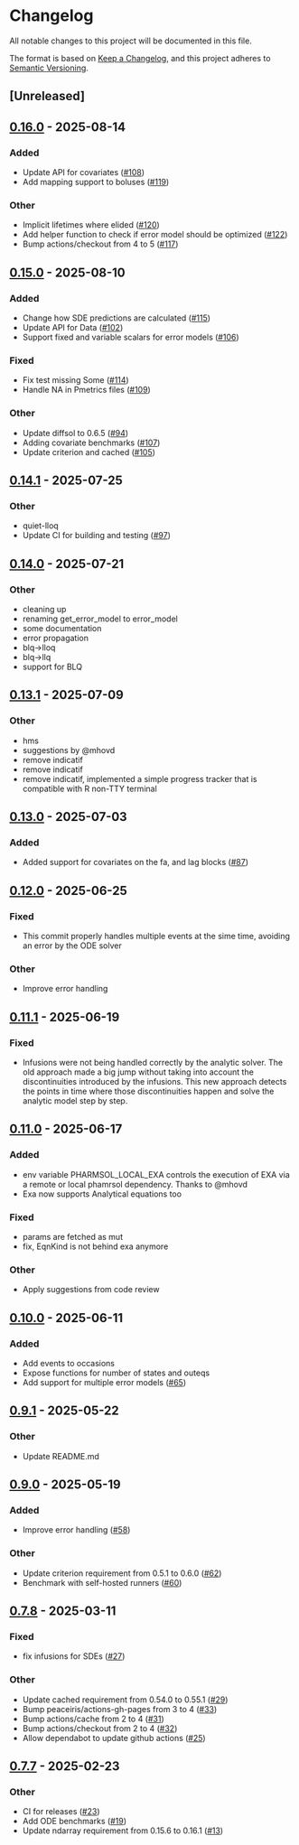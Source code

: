 # Changelog

All notable changes to this project will be documented in this file.

The format is based on [Keep a Changelog](https://keepachangelog.com/en/1.0.0/),
and this project adheres to [Semantic Versioning](https://semver.org/spec/v2.0.0.html).

## [Unreleased]

## [0.16.0](https://github.com/LAPKB/pharmsol/compare/v0.15.0...v0.16.0) - 2025-08-14

### Added

- Update API for covariates ([#108](https://github.com/LAPKB/pharmsol/pull/108))
- Add mapping support to boluses ([#119](https://github.com/LAPKB/pharmsol/pull/119))

### Other

- Implicit lifetimes where elided ([#120](https://github.com/LAPKB/pharmsol/pull/120))
- Add helper function to check if error model should be optimized ([#122](https://github.com/LAPKB/pharmsol/pull/122))
- Bump actions/checkout from 4 to 5 ([#117](https://github.com/LAPKB/pharmsol/pull/117))

## [0.15.0](https://github.com/LAPKB/pharmsol/compare/v0.14.1...v0.14.2) - 2025-08-10

### Added

- Change how SDE predictions are calculated ([#115](https://github.com/LAPKB/pharmsol/pull/115))
- Update API for Data ([#102](https://github.com/LAPKB/pharmsol/pull/102))
- Support fixed and variable scalars for error models ([#106](https://github.com/LAPKB/pharmsol/pull/106))

### Fixed

- Fix test missing Some ([#114](https://github.com/LAPKB/pharmsol/pull/114))
- Handle NA in Pmetrics files ([#109](https://github.com/LAPKB/pharmsol/pull/109))

### Other

- Update diffsol to 0.6.5 ([#94](https://github.com/LAPKB/pharmsol/pull/94))
- Adding covariate benchmarks ([#107](https://github.com/LAPKB/pharmsol/pull/107))
- Update criterion and cached ([#105](https://github.com/LAPKB/pharmsol/pull/105))

## [0.14.1](https://github.com/LAPKB/pharmsol/compare/v0.14.0...v0.14.1) - 2025-07-25

### Other

- quiet-lloq
- Update CI for building and testing ([#97](https://github.com/LAPKB/pharmsol/pull/97))

## [0.14.0](https://github.com/LAPKB/pharmsol/compare/v0.13.1...v0.14.0) - 2025-07-21

### Other

- cleaning up
- renaming get_error_model to error_model
- some documentation
- error propagation
- blq->lloq
- blq->llq
- support for BLQ

## [0.13.1](https://github.com/LAPKB/pharmsol/compare/v0.13.0...v0.13.1) - 2025-07-09

### Other

- hms
- suggestions by @mhovd
- remove indicatif
- remove indicatif
- remove indicatif, implemented a simple progress tracker that is compatible with R non-TTY terminal

## [0.13.0](https://github.com/LAPKB/pharmsol/compare/v0.12.0...v0.13.0) - 2025-07-03

### Added

- Added support for covariates on the fa, and lag blocks ([#87](https://github.com/LAPKB/pharmsol/pull/87))

## [0.12.0](https://github.com/LAPKB/pharmsol/compare/v0.11.1...v0.12.0) - 2025-06-25

### Fixed

- This commit properly handles multiple events at the sime time, avoiding an error by the ODE solver

### Other

- Improve error handling

## [0.11.1](https://github.com/LAPKB/pharmsol/compare/v0.11.0...v0.11.1) - 2025-06-19

### Fixed

- Infusions were not being handled correctly by the analytic solver. The old approach made a big jump without taking into account the discontinuities introduced by the infusions. This new approach detects the points in time where those discontinuities happen and solve the analytic model step by step.

## [0.11.0](https://github.com/LAPKB/pharmsol/compare/v0.10.0...v0.11.0) - 2025-06-17

### Added

- env variable PHARMSOL_LOCAL_EXA controls the execution of EXA via a remote or local phamrsol dependency. Thanks to @mhovd
- Exa now supports Analytical equations too

### Fixed

- params are fetched as mut
- fix, EqnKind is not behind exa anymore

### Other

- Apply suggestions from code review

## [0.10.0](https://github.com/LAPKB/pharmsol/compare/v0.9.1...v0.10.0) - 2025-06-11

### Added

- Add events to occasions
- Expose functions for number of states and outeqs
- Add support for multiple error models  ([#65](https://github.com/LAPKB/pharmsol/pull/65))

## [0.9.1](https://github.com/LAPKB/pharmsol/compare/v0.9.0...v0.9.1) - 2025-05-22

### Other

- Update README.md

## [0.9.0](https://github.com/LAPKB/pharmsol/compare/v0.8.0...v0.9.0) - 2025-05-19

### Added

- Improve error handling ([#58](https://github.com/LAPKB/pharmsol/pull/58))

### Other

- Update criterion requirement from 0.5.1 to 0.6.0 ([#62](https://github.com/LAPKB/pharmsol/pull/62))
- Benchmark with self-hosted runners ([#60](https://github.com/LAPKB/pharmsol/pull/60))

## [0.7.8](https://github.com/LAPKB/pharmsol/compare/v0.7.7...v0.7.8) - 2025-03-11

### Fixed

- fix infusions for SDEs ([#27](https://github.com/LAPKB/pharmsol/pull/27))

### Other

- Update cached requirement from 0.54.0 to 0.55.1 ([#29](https://github.com/LAPKB/pharmsol/pull/29))
- Bump peaceiris/actions-gh-pages from 3 to 4 ([#33](https://github.com/LAPKB/pharmsol/pull/33))
- Bump actions/cache from 2 to 4 ([#31](https://github.com/LAPKB/pharmsol/pull/31))
- Bump actions/checkout from 2 to 4 ([#32](https://github.com/LAPKB/pharmsol/pull/32))
- Allow dependabot to update github actions ([#25](https://github.com/LAPKB/pharmsol/pull/25))

## [0.7.7](https://github.com/LAPKB/pharmsol/compare/v0.7.6...v0.7.7) - 2025-02-23

### Other

- CI for releases ([#23](https://github.com/LAPKB/pharmsol/pull/23))
- Add ODE benchmarks ([#19](https://github.com/LAPKB/pharmsol/pull/19))
- Update ndarray requirement from 0.15.6 to 0.16.1 ([#13](https://github.com/LAPKB/pharmsol/pull/13))
